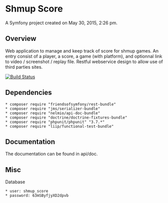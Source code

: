 Shmup Score
===========

A Symfony project created on May 30, 2015, 2:26 pm.

Overview
--------

Web application to manage and keep track of score for shmup games.
An entry consist of a player, a score, a game (with platform), and optionnal link to video / screenshot / replay file.
Restful webservice design to allow use of third parties sites.

[![Build Status](https://travis-ci.org/JonathanChouraki/ShmupScore.svg?branch=master)](https://travis-ci.org/JonathanChouraki/ShmupScore)


Dependencies
------------

    * composer require "friendsofsymfony/rest-bundle"
    * composer require "jms/serializer-bundle"
    * composer require "nelmio/api-doc-bundle"
    * composer require "doctrine/doctrine-fixtures-bundle"
    * composer require "phpunit/phpunit" "3.7.*"
    * composer require "liip/functional-test-bundle"


Documentation
-------------

The documentation can be found in api/doc.


Misc
----

Database

    * user: shmup_score
    * password: 63mSByfjyXD2dpvb


